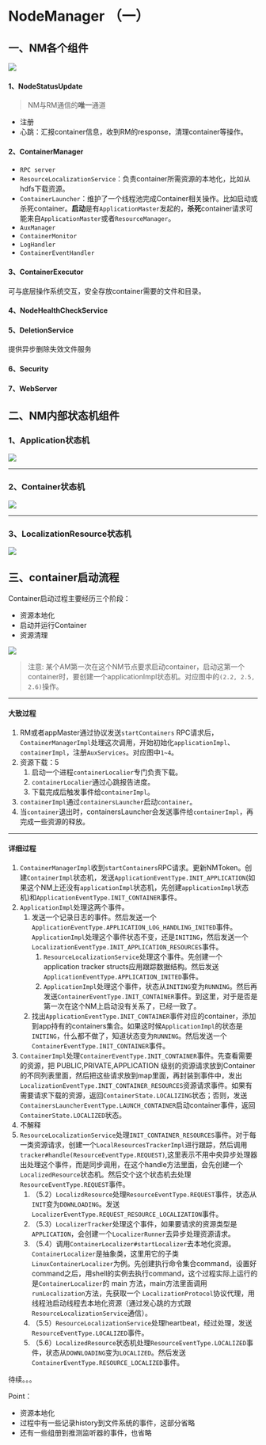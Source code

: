 # NodeManager （一） #

## 一、NM各个组件 ##

![](https://github.com/loull521/hadoop-yarn-src-read/raw/master/raw/pictures/nm/Node-Manager-Diagram.png)

#### 1、NodeStatusUpdate ####

> NM与RM通信的**唯一**通道

- 注册
- 心跳：汇报container信息，收到RM的response，清理container等操作。

#### 2、ContainerManager ####

- `RPC server`
- `ResourceLocalizationService`：负责container所需资源的本地化，比如从hdfs下载资源。
- `ContainerLauncher`：维护了一个线程池完成Container相关操作。比如启动或杀死container。**启动**是有`ApplicationMaster`发起的，**杀死**container请求可能来自`ApplicationMaster`或者`ResourceManager`。
- `AuxManager`
- `ContainerMonitor`
- `LogHandler`
- `ContainerEventHandler`

#### 3、ContainerExecutor ####

可与底层操作系统交互，安全存放container需要的文件和目录。

#### 4、NodeHealthCheckService ####

#### 5、DeletionService ####

提供异步删除失效文件服务

#### 6、Security ####

#### 7、WebServer ####

## 二、NM内部状态机组件 ##

### 1、Application状态机 ###

![](https://github.com/loull521/hadoop-yarn-src-read/raw/master/raw/pictures/nm/nm_application.png)

----------

### 2、Container状态机 ###

![](https://github.com/loull521/hadoop-yarn-src-read/raw/master/raw/pictures/nm/nm_container.png)

----------

### 3、LocalizationResource状态机 ###

![](https://github.com/loull521/hadoop-yarn-src-read/raw/master/raw/pictures/nm/nn_LocalizedResource.png)

## 三、container启动流程 ##

Container启动过程主要经历三个阶段：

- 资源本地化
- 启动并运行Container
- 资源清理

![](https://github.com/loull521/hadoop-yarn-src-read/raw/master/raw/pictures/nm/nm_start_container_2.png)

> 注意:
> 某个AM第一次在这个NM节点要求启动container，启动这第一个container时，要创建一个applicationImpl状态机。对应图中的`(2.2, 2.5, 2.6)`操作。

----------

#### 大致过程 ####

1. RM或者appMaster通过协议发送`startContainers` RPC请求后，`ContainerManagerImpl`处理这次调用，开始初始化`applicationImpl`、`containerImpl`，注册`AuxServices`。对应图中`1~4`。
2. 资源下载：5
	1. 启动一个进程`containerLocalier`专门负责下载。
	2. `containerLocalier`通过心跳报告进度。
	3. 下载完成后触发事件给`containerImpl`。
3. `containerImpl`通过`containersLauncher`启动`container`。
4. 当`container`退出时，containersLauncher会发送事件给`containerImpl`，再完成一些资源的释放。

----------

#### 详细过程 ####

1. `ContainerManagerImpl`收到`startContainers`RPC请求。更新NMToken。创建`ContainerImpl`状态机，发送`ApplicationEventType.INIT_APPLICATION`(如果这个NM上还没有`applicationImpl`状态机，先创建`applicationImpl`状态机)和`ApplicationEventType.INIT_CONTAINER`事件。
2. `ApplicationImpl`处理这两个事件。
	1. 发送一个记录日志的事件。然后发送一个`ApplicationEventType.APPLICATION_LOG_HANDLING_INITED`事件。`ApplicationImpl`处理这个事件状态不变，还是`INITING`，然后发送一个`LocalizationEventType.INIT_APPLICATION_RESOURCES`事件。
		1. `ResourceLocalizationService`处理这个事件。先创建一个application tracker structs应用跟踪数据结构。然后发送`ApplicationEventType.APPLICATION_INITED`事件。
		2. `ApplicationImpl`处理这个事件，状态从`INITING`变为`RUNNING`。然后再发送`ContainerEventType.INIT_CONTAINER`事件。到这里，对于是否是第一次在这个NM上启动没有关系了，已经一致了。
	2. 找出`ApplicationEventType.INIT_CONTAINER`事件对应的container，添加到app持有的containers集合。如果这时候`ApplicationImpl`的状态是`INITING`，什么都不做了，知道状态变为`RUNNING`。然后发送一个`ContainerEventType.INIT_CONTAINER`事件。
3. `ContainerImpl`处理`ContainerEventType.INIT_CONTAINER`事件。先查看需要的资源，把 PUBLIC,PRIVATE,APPLICATION 级别的资源请求放到Container的不同列表里面，然后把这些请求放到map里面，再封装到事件中，发出`LocalizationEventType.INIT_CONTAINER_RESOURCES`资源请求事件。如果有需要请求下载的资源，返回`ContainerState.LOCALIZING`状态；否则，发送`ContainersLauncherEventType.LAUNCH_CONTAINER`启动container事件，返回`ContainerState.LOCALIZED`状态。
4. 不解释
5. `ResourceLocalizationService`处理`INIT_CONTAINER_RESOURCES`事件。对于每一类资源请求，创建一个`LocalResourcesTrackerImpl`进行跟踪，然后调用`tracker#handle(ResourceEventType.REQUEST)`,这里表示不用中央异步处理器出处理这个事件，而是同步调用，在这个handle方法里面，会先创建一个`LocalizedResource`状态机。然后交个这个状态机去处理`ResourceEventType.REQUEST`事件。
	1. （5.2）`LocalizdResource`处理`ResourceEventType.REQUEST`事件，状态从`INIT`变为`DOWNLOADING`。发送`LocalizerEventType.REQUEST_RESOURCE_LOCALIZATION`事件。
	2. （5.3）`LocalizerTracker`处理这个事件，如果要请求的资源类型是`APPLICATION`，会创建一个`LocalizerRunner`去异步处理资源请求。
	3. （5.4）调用`ContainerLocalizer#startLocalizer`去本地化资源。`ContainerLocalizer`是抽象类，这里用它的子类`LinuxContainerLocalizer`为例。先创建执行命令集合command，设置好command之后，用shell的实例去执行command，这个过程实际上运行的是`ContainerLocalizer`的 main 方法，main方法里面调用 `runLocalization`方法，先获取一个 `LocalizationProtocol`协议代理，用线程池启动线程去本地化资源（通过发心跳的方式跟`ResourceLocalizationService`通信）。
	4. （5.5）`ResourceLocalizationService`处理heartbeat，经过处理，发送`ResourceEventType.LOCALIZED`事件。
	5. （5.6）`LocalizedResource`状态机处理`ResourceEventType.LOCALIZED`事件，状态从`DOWNLOADING`变为`LOCALIZED`。然后发送`ContainerEventType.RESOURCE_LOCALIZED`事件。


待续。。。

Point：

- 资源本地化
- 过程中有一些记录history到文件系统的事件，这部分省略
- 还有一些组册到推测监听器的事件，也省略

